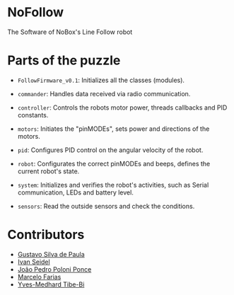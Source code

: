 # NoFollow
The Software of NoBox's Line Follow robot

# Parts of the puzzle

* `FollowFirmware_v0.1`: Initializes all the classes (modules).

* `commander`: Handles data received via radio communication.

* `controller`: Controls the robots motor power, threads callbacks and PID constants.

* `motors`: Initiates the "pinMODEs", sets power and directions of the motors.

* `pid`: Configures PID control on the angular
velocity of the robot.

* `robot`: Configurates the correct pinMODEs and beeps, defines the current robot's state.

* `system`: Initializes and verifies the robot's activities, such as Serial communication, LEDs and battery level.

* `sensors`: Read the outside sensors and check the conditions.

# Contributors
* [Gustavo Silva de Paula](https://github.com/Gustavo7337)
* [Ivan Seidel](http://github.com/ivanseidel)
* [João Pedro Poloni Ponce](https://github.com/JoaoPedroPP)
* [Marcelo Farias](https://github.com/MarceloFariaz)
* [Yves-Medhard Tibe-Bi](https://github.com/yvesmedhard)
